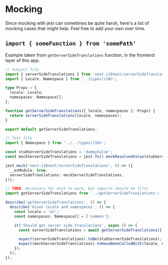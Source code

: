 # Mocking

Since mocking with jest can sometimes be quite harsh, here's a list of mocking cases that might help. Feel free to add
your own over time.

## `import { someFunction } from 'somePath'`

Example taken from `getServerSideTranslations` function, in the frontend layer of this app.

```ts
// Subject file
import { serverSideTranslations } from 'next-i18next/serverSideTranslations';
import { Locale, Namespace } from '../types/i18n';

type Props = {
  locale: Locale;
  namespaces: Namespace[];
};

function getServerSideTranslations({ locale, namespaces }: Props) {
  return serverSideTranslations(locale, namespaces);
}

export default getServerSideTranslations;

// Test file
import { Namespace } from '../../types/i18n';

const stubServerSideTranslations = 'dummyValue';
const mockServerSideTranslations = jest.fn().mockResolvedValue(stubServerSideTranslations);

jest.mock('next-i18next/serverSideTranslations', () => ({
  __esModule: true,
  serverSideTranslations: mockServerSideTranslations,
}));

// TODO: Necessary for mock to work, but imports should be first
import getServerSideTranslations from '../getServerSideTranslations';

describe('getServerSideTranslations', () => {
  describe('Given locale and namespaces', () => {
    const locale = 'en';
    const namespaces: Namespace[] = ['common'];

    it('Should get server side translations', async () => {
      const serverSideTranslations = await getServerSideTranslations({ locale, namespaces });

      expect(serverSideTranslations).toBe(stubServerSideTranslations);
      expect(mockServerSideTranslations).toHaveBeenCalledWith(locale, namespaces);
    });
  });
});
```
